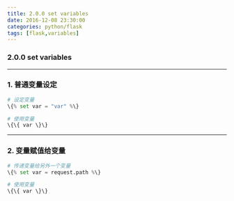 ```yaml
---
title: 2.0.0 set variables
date: 2016-12-08 23:30:00
categories: python/flask
tags: [flask,variables]
---
```

### 2.0.0 set variables

---

### 1. 普通变量设定
``` python
# 设定变量
\{% set var = "var" %\}

# 使用变量
\{\{ var \}\}
```

---

### 2. 变量赋值给变量
``` python
# 传递变量给另外一个变量
\{% set var = request.path %\}

# 使用变量
\{\{ var \}\}
```
